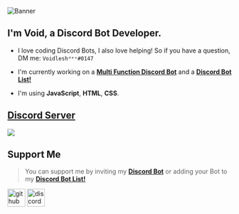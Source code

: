![Banner](https://user-images.githubusercontent.com/98331236/150813403-998e42f5-03f3-4267-ad86-84219dafd978.png)


## I'm Void, a Discord Bot Developer.

- I love coding Discord Bots, I also love helping! So if you have a question, DM me: `Voidleshᵈᵉᵛ#0147`

- I'm currently working on a [**Multi Function Discord Bot**](https://discord.com/oauth2/authorize?client_id=878349344737222696&permissions=8&scope=bot) and a [**Discord Bot List!**](https://discordbotlist.devfrozen.repl.co)

- I'm using **JavaScript**, **HTML**, **CSS**.


## [Discord Server](https://discord.gg/P3hZYQ6tWR)

<a href="https://discord.gg/P3hZYQ6tWR"><img src="https://discord.com/api/guilds/841650708608581654/widget.png?style=banner2"></a>

## Support Me
> You can support me by inviting my [**Discord Bot**](https://discord.com/oauth2/authorize?client_id=878349344737222696&permissions=8&scope=bot) or adding your Bot to my [**Discord Bot List!**](https://discordbotlist.devfrozen.repl.co)

[<img src='https://cdn.jsdelivr.net/npm/simple-icons@3.0.1/icons/github.svg' alt='github' height='40'>](https://github.com/https://github.com/Voidlesh)  [<img src='https://cdn.jsdelivr.net/npm/simple-icons@3.0.1/icons/discord.svg' alt='discord' height='40'>](https://discord.gg/P3hZYQ6tWR)  
